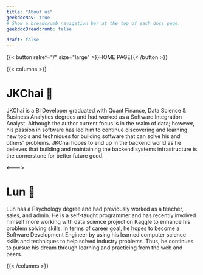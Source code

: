 ```yaml
---
title: "About us"
geekdocNav: true
# Show a breadcrumb navigation bar at the top of each docs page.
geekdocBreadcrumb: false

draft: false
---
```


{{< button relref="/" size="large" >}}HOME PAGE{{< /button >}}

{{< columns >}}<!-- begin columns block -->

# JKChai 🙌

JKChai is a BI Developer graduated with Quant Finance, Data Science & Business Analytics degrees and had worked as a Software Integration Analyst. Although the author current focus is in the realm of data; however, his passion in software has led him to continue discovering and learning new tools and techniques for building software that can solve his and others' problems. JKChai hopes to end up in the backend world as he believes that building and maintaining the backend systems infrastructure is the cornerstone for better future good.

<---> <!-- magic separator, between columns -->

# Lun 🤝

Lun has a Psychology degree and had previously worked as a teacher, sales, and admin. He is a self-taught programmer and has recently involved himself more working with data science project on Kaggle to enhance his problem solving skills. In terms of career goal, he hopes to become a Software Development Engineer by using his learned computer science skills and techniques to help solved industry problems. Thus, he continues to pursue his dream through learning and practicing from the web and peers.

{{< /columns >}}

